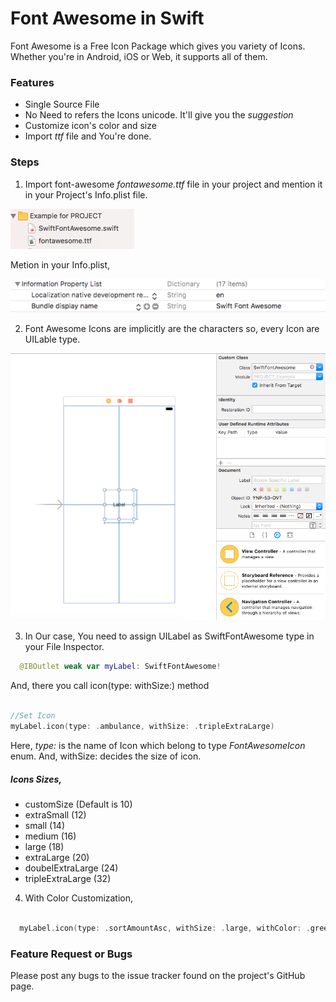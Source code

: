 # Font Awesome in Swift
Font Awesome is a Free Icon Package which gives you variety of Icons. Whether you're in Android, iOS or Web, it supports all of them.

### Features
* Single Source File
* No Need to refers the Icons unicode. It'll give you the *suggestion*
* Customize icon's color and size
* Import *ttf* file and You're done.

### Steps
1. Import font-awesome *fontawesome.ttf* file in your project and mention it in your Project's Info.plist file.

![Image of Project](https://github.com/greenSyntax/FontAwesomeSwift/blob/master/project.png)

Metion in your Info.plist, 

![Image of Infp.plist](https://github.com/greenSyntax/FontAwesomeSwift/blob/master/plist.png)

2. Font Awesome Icons are implicitly are the characters so, every Icon are UILable type.

![Image of Project](https://github.com/greenSyntax/FontAwesomeSwift/blob/master/label.png)

3. In Our case, You need to assign UILabel as SwiftFontAwesome type in your File Inspector.

  ```swift
    @IBOutlet weak var myLabel: SwiftFontAwesome!
  ```

  And, there you call icon(type: withSize:) method

  ```swift

  //Set Icon
  myLabel.icon(type: .ambulance, withSize: .tripleExtraLarge)

  ```

  Here, *type:* is the name of Icon which belong to type *FontAwesomeIcon* enum.
  And, withSize: decides the size of icon.

  ##### Icons Sizes,
  * customSize (Default is 10)
  * extraSmall (12)
  * small (14)
  * medium (16)
  * large (18)
  * extraLarge (20)
  * doubelExtraLarge (24)
  * tripleExtraLarge (32)

4. With Color Customization,

  ```swift

    myLabel.icon(type: .sortAmountAsc, withSize: .large, withColor: .green, shadowColor: .blue)

  ```

### Feature Request or Bugs
Please post any bugs to the issue tracker found on the project's GitHub page.
